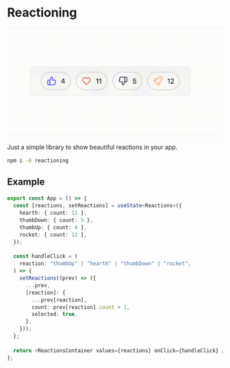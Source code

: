 # Reactioning

![Demo](assets/demo.gif)

Just a simple library to show beautiful reactions in your app.

```bash
npm i -E reactioning
```

## Example

```typescript
export const App = () => {
  const [reactions, setReactions] = useState<Reactions>({
    hearth: { count: 11 },
    thumbDown: { count: 5 },
    thumbUp: { count: 4 },
    rocket: { count: 12 },
  });

  const handleClick = (
    reaction: "thumbUp" | "hearth" | "thumbDown" | "rocket",
  ) => {
    setReactions((prev) => ({
      ...prev,
      [reaction]: {
        ...prev[reaction],
        count: prev[reaction].count + 1,
        selected: true,
      },
    }));
  };

  return <ReactionsContainer values={reactions} onClick={handleClick} />;
};
```
